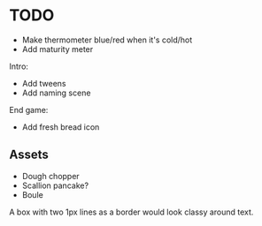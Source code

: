 # TODO

* Make thermometer blue/red when it's cold/hot
* Add maturity meter

Intro:

* Add tweens
* Add naming scene

End game:

* Add fresh bread icon

## Assets

* Dough chopper
* Scallion pancake?
* Boule

A box with two 1px lines as a border would look classy around text.
